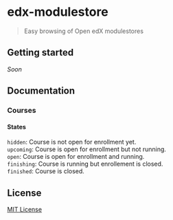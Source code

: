 # edx-modulestore

> Easy browsing of Open edX modulestores

## Getting started

*Soon*

## Documentation

### Courses

#### States

`hidden`: Course is not open for enrollment yet.  
`upcoming`: Course is open for enrollment but not running.  
`open`: Course is open for enrollment and running.  
`finishing`: Course is running but enrollement is closed.  
`finished`: Course is closed.

## License

[MIT License](http://en.wikipedia.org/wiki/MIT_License)
